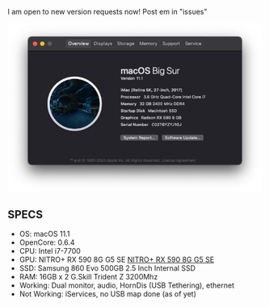 I am open to new version requests now! Post em in "issues"

![Build Screenshot](Screenshot.png)

## SPECS

-   OS: macOS 11.1
-   OpenCore: 0.6.4
-   CPU: Intel i7-7700
-   GPU: NITRO+ RX 590 8G G5 SE [NITRO+ RX 590 8G G5 SE](https://www.sapphiretech.com/en/consumer/nitro-rx-590-8g-g5-se_c)
-   SSD: Samsung 860 Evo 500GB 2.5 Inch Internal SSD
-   RAM: 16GB x 2 G.Skill Trident Z 3200Mhz
-   Working: Dual monitor, audio, HornDis (USB Tethering), ethernet
-   Not Working: iServices, no USB map done (as of yet)
